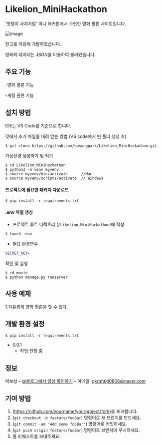 # Likelion_MiniHackathon
'멋쟁이 사자처럼' 미니 해커톤에서 구현한 영화 평론 사이트입니다.

![image](https://user-images.githubusercontent.com/81157873/147315631-8d95d7c5-affb-4456-8b4e-a20fceeba993.png)

장고를 이용해 개발하였습니다.

영화의 데이터는 JSON을 이용하여 불러왔습니다.

## 주요 기능

-영화 평론 기능

-계정 관련 기능

## 설치 방법

IDE는 VS Code를 기준으로 합니다.

깃에서 초기 파일을 내려 받는 방법 (VS code에서 빈 폴더 생성 후)

```
$ git clone https://github.com/bosungpark/Likelion_MiniHackathon.git
```

가상환경 생성하기 및 켜기

```
$ cd Likelion_MiniHackathon
$ python3 -m venv myvenv
$ source myvenv/bin/activate      //Mac
$ source myvenv/scripts/activate  // Windows
```

#### 프로젝트에 필요한 패키지 다운로드
```
$ pip install -r requirements.txt
```
#### .env 파일 생성 
  - 프로젝트 루트 디렉토리 (`/Likelion_MiniHackathon`)에 작성
```
$ touch .env
```
  - 필요 환경변수
  ```bash
  SECRET_KEY=
  ```

확인 및 실행

```
$ cd movie
$ python manage.py runserver
```

## 사용 예제

1.자유롭게 영화 평론을 할 수 있다.


## 개발 환경 설정

```
$ pip install -r requirements.txt
```

* 0.0.1
    * 작업 진행 중

## 정보

박보성 – [@블로그에서 영상 확인하기](https://blog.naver.com/qkrqhtjd0806/222445259729) – 이메일: qkrqhtjd0806@naver.com


## 기여 방법

1. (<https://github.com/yourname/yourproject/fork>)을 포크합니다.
2. (`git checkout -b feature/fooBar`) 명령어로 새 브랜치를 만드세요.
3. (`git commit -am 'Add some fooBar'`) 명령어로 커밋하세요.
4. (`git push origin feature/fooBar`) 명령어로 브랜치에 푸시하세요. 
5. 풀 리퀘스트를 보내주세요.
